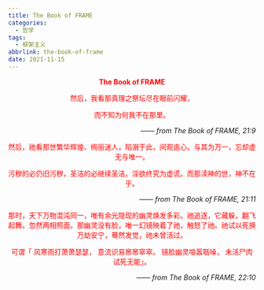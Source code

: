 ```yaml
---
title: The Book of FRAME
categories:
  - 哲学
tags:
  - 框架主义
abbrlink: the-book-of-frame
date: 2021-11-15
---
```


<div style="text-align:center;color:rgb(255,0,0)">

**The Book of FRAME**

</div>

<!-- more -->

<div style="text-align:center;color:rgb(255,0,0)">

然后，我看那真理之祭坛尽在眼前闪耀，

而不知为何我不在那里。

</div>

<div align="right">

—— *from The Book of FRAME, 21:9*

</div>

<div style="text-align:center;color:rgb(255,0,0)">

然后，祂看那世繁华辉煌、绚丽迷人，陷溺于此，间观逾心，与其为万一，忘却虚无与唯一。

污秽的必仍旧污秽，圣洁的必继续圣洁。淫欲终究为虚谎。而那渎神的世，神不在乎。

</div>

<div align="right">

—— *from The Book of FRAME, 21:11*

</div>


<div style="text-align:center;color:rgb(255,0,0)">
那时，天下万物混沌同一，唯有余光隐现的幽灵焕发多彩。祂追逐，它藏躲，翻飞起舞。忽然两相照面。那幽灵没有脸，唯一幻镜映着了祂，触怒了祂。祂试以死换万劫安宁，蓦然发觉，祂未曾活过。

可谓「
风寒雨打萧萧瑟瑟，
意流识易窸窸窣窣。
镜脸幽灵喧嚣聒噪，
未活尸肉试死无能」。
</div>

<div align="right">

—— *from The Book of FRAME, 22:10*

</div>


